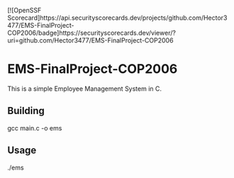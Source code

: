 [![OpenSSF Scorecard]htt‌ps://api.securityscorecards.dev/projects/github.com/Hector3477/EMS-FinalProject-COP2006/badge]htt‌ps://securityscorecards.dev/viewer/?uri=github.com/Hector3477/EMS-FinalProject-COP2006 

# EMS-FinalProject-COP2006
This is a simple Employee Management System in C.

## Building
gcc main.c -o ems

## Usage
./ems

